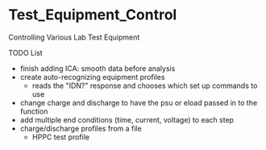 # Test_Equipment_Control
Controlling Various Lab Test Equipment



TODO List
 - finish adding ICA: smooth data before analysis
 - create auto-recognizing equipment profiles
     - reads the "IDN?" response and chooses which set up commands to use
 - change charge and discharge to have the psu or eload passed in to the function
 - add multiple end conditions (time, current, voltage) to each step
 - charge/discharge profiles from a file
     - HPPC test profile
